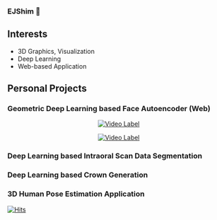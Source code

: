 ### EJShim 👋

## Interests
- 3D Graphics, Visualization
- Deep Learning
- Web-based Application


## Personal Projects

### Geometric Deep Learning based Face Autoencoder (Web)
  
  
<div align=center>

  [![Video Label](https://i.ytimg.com/an_webp/6yJKr0SRwG0/mqdefault_6s.webp?du=3000&sqp=CN-u2JMG&rs=AOn4CLC_HP4b5-NE_8Vo2RUGSbQfnkAaQw)](https://www.youtube.com/watch?v=6yJKr0SRwG0&ab_channel=EJShim)

  [![Video Label](https://i.ytimg.com/an_webp/kHIeQGEgR9U/mqdefault_6s.webp?du=3000&sqp=CMeh2JMG&rs=AOn4CLABUFwzGusaIoCm7Ra-l2nfUOIOPQ)](https://www.youtube.com/watch?v=kHIeQGEgR9U&ab_channel=EJShim)

</div>



### Deep Learning based Intraoral Scan Data Segmentation


### Deep Learning based Crown Generation


### 3D Human Pose Estimation Application





[![Hits](https://hits.seeyoufarm.com/api/count/incr/badge.svg?url=https%3A%2F%2Fgithub.com%2FEJShim%2FEJShim&count_bg=%2379C83D&title_bg=%23555555&icon=&icon_color=%23E7E7E7&title=hits&edge_flat=false)](https://hits.seeyoufarm.com)
<!-- 
**EJShim/EJShim** is a ✨ _special_ ✨ repository because its `README.md` (this file) appears on your GitHub profile.

Here are some ideas to get you started:

- 🔭 I’m currently working on ...
- 🌱 I’m currently learning ...
- 👯 I’m looking to collaborate on ...
- 🤔 I’m looking for help with ...
- 💬 Ask me about ...
- 📫 How to reach me: ...
- 😄 Pronouns: ...
- ⚡ Fun fact: ... -->

